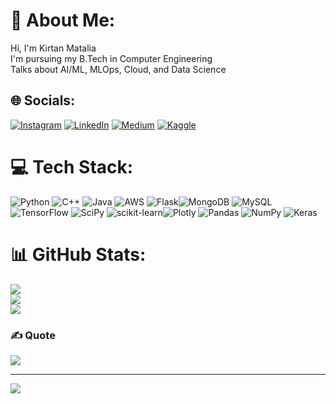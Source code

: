 # 💫 About Me:
Hi, I'm Kirtan Matalia<br>I'm pursuing my B.Tech in Computer Engineering<br>Talks about AI/ML, MLOps, Cloud, and Data Science


## 🌐 Socials:
[![Instagram](https://img.shields.io/badge/Instagram-%23E4405F.svg?logo=Instagram&logoColor=white)](https://www.instagram.com/l_mk_07/) [![LinkedIn](https://img.shields.io/badge/LinkedIn-%230077B5.svg?logo=linkedin&logoColor=white)](https://linkedin.com/in/Kirtan-Matalia) [![Medium](https://img.shields.io/badge/Medium-12100E?logo=medium&logoColor=white)](https://medium.com/@kirtan07) 
[![Kaggle](https://img.shields.io/badge/Kaggle-12100E?logo=medium&logoColor=white)](https://www.kaggle.com/kirtanmatalia26)
 

# 💻 Tech Stack:
![Python](https://img.shields.io/badge/python-3670A0?style=for-the-badge&logo=python&logoColor=ffdd54) ![C++](https://img.shields.io/badge/c++-%2300599C.svg?style=for-the-badge&logo=c%2B%2B&logoColor=white) ![Java](https://img.shields.io/badge/java-%23ED8B00.svg?style=for-the-badge&logo=java&logoColor=white) ![AWS](https://img.shields.io/badge/AWS-%23FF9900.svg?style=for-the-badge&logo=amazon-aws&logoColor=white) ![Flask](https://img.shields.io/badge/flask-%23000.svg?style=for-the-badge&logo=flask&logoColor=white)![MongoDB](https://img.shields.io/badge/MongoDB-%234ea94b.svg?style=for-the-badge&logo=mongodb&logoColor=white) ![MySQL](https://img.shields.io/badge/mysql-%2300f.svg?style=for-the-badge&logo=mysql&logoColor=white) ![TensorFlow](https://img.shields.io/badge/TensorFlow-%23FF6F00.svg?style=for-the-badge&logo=TensorFlow&logoColor=white) ![SciPy](https://img.shields.io/badge/SciPy-%230C55A5.svg?style=for-the-badge&logo=scipy&logoColor=%white) ![scikit-learn](https://img.shields.io/badge/scikit--learn-%23F7931E.svg?style=for-the-badge&logo=scikit-learn&logoColor=white)![Plotly](https://img.shields.io/badge/Plotly-%233F4F75.svg?style=for-the-badge&logo=plotly&logoColor=white) ![Pandas](https://img.shields.io/badge/pandas-%23150458.svg?style=for-the-badge&logo=pandas&logoColor=white) ![NumPy](https://img.shields.io/badge/numpy-%23013243.svg?style=for-the-badge&logo=numpy&logoColor=white) ![Keras](https://img.shields.io/badge/Keras-%23D00000.svg?style=for-the-badge&logo=Keras&logoColor=white)
# 📊 GitHub Stats:
![](https://github-readme-stats.vercel.app/api?username=26Kenn07&theme=radical&hide_border=false&include_all_commits=false&count_private=false)<br/>
![](https://github-readme-streak-stats.herokuapp.com/?user=26Kenn07&theme=radical&hide_border=false)<br/>
![](https://github-readme-stats.vercel.app/api/top-langs/?username=26Kenn07&theme=radical&hide_border=false&include_all_commits=false&count_private=false&layout=compact)

### ✍️ Quote
![](https://quotes-github-readme.vercel.app/api?type=horizontal&theme=radical)

---
[![](https://visitcount.itsvg.in/api?id=26Kenn07&icon=0&color=10)](https://visitcount.itsvg.in)

<!-- Proudly created with GPRM ( https://gprm.itsvg.in ) -->
